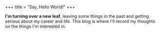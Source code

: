 +++
title = "Say, Hello World!"
+++

**I'm turning over a new leaf**, leaving some things in the past and getting serious about my career and life. This blog is where I'll record my thoughts on the things I'm interested in.
